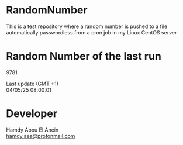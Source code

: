 # RandomNumber    
This is a test repository where a random number is pushed to a file automatically passwordless from a cron job in my Linux CentOS server    
# Random Number of the last run   
9781
      
Last update (GMT +1)    
04/05/25 08:00:01
# Developer    
Hamdy Abou El Anein   
hamdy.aea@protonmail.com
